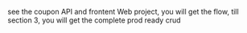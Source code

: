 see the coupon API and frontent Web project, you will get the flow, till section 3, you will get the complete prod ready crud 
